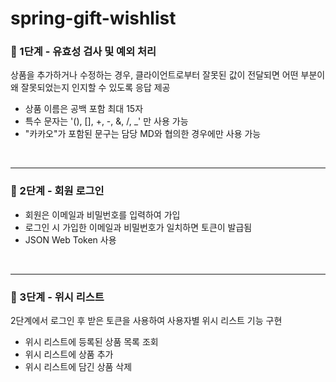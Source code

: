 # spring-gift-wishlist

### 🚀 1단계 - 유효성 검사 및 예외 처리
상품을 추가하거나 수정하는 경우, 클라이언트로부터 잘못된 값이 전달되면 어떤 부분이 왜 잘못되었는지 인지할 수 있도록 응답 제공
- 상품 이름은 공백 포함 최대 15자
- 특수 문자는 '(), [], +, -, &, /, _' 만 사용 가능
- "카카오"가 포함된 문구는 담당 MD와 협의한 경우에만 사용 가능

<br><hr>

### 🚀 2단계 - 회원 로그인
- 회원은 이메일과 비밀번호를 입력하여 가입
- 로그인 시 가입한 이메일과 비밀번호가 일치하면 토큰이 발급됨
- JSON Web Token 사용

<br><hr>

### 🚀 3단계 - 위시 리스트
2단계에서 로그인 후 받은 토큰을 사용하여 사용자별 위시 리스트 기능 구현
- 위시 리스트에 등록된 상품 목록 조회
- 위시 리스트에 상품 추가
- 위시 리스트에 담긴 상품 삭제
